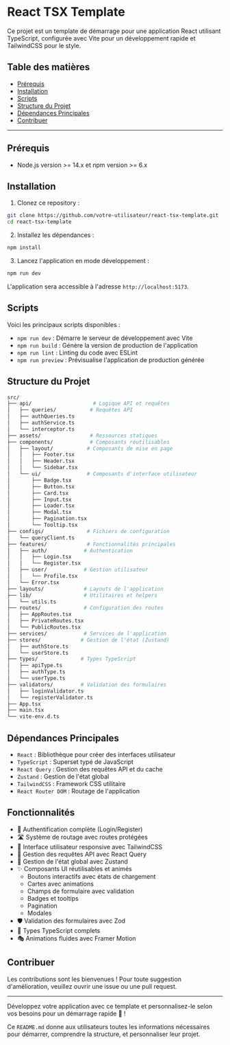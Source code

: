 # React TSX Template

Ce projet est un template de démarrage pour une application React utilisant TypeScript, configurée avec Vite pour un développement rapide et TailwindCSS pour le style.

## Table des matières

- [Prérequis](#prérequis)
- [Installation](#installation)
- [Scripts](#scripts)
- [Structure du Projet](#structure-du-projet)
- [Dépendances Principales](#dépendances-principales)
- [Contribuer](#contribuer)

---

## Prérequis

- Node.js version >= 14.x et npm version >= 6.x

## Installation

1. Clonez ce repository :
  ```bash
  git clone https://github.com/votre-utilisateur/react-tsx-template.git
  cd react-tsx-template
  ```

2. Installez les dépendances :
  ```bash
  npm install
  ```

3. Lancez l'application en mode développement :
  ```bash
  npm run dev
  ```

L'application sera accessible à l'adresse `http://localhost:5173`.

## Scripts

Voici les principaux scripts disponibles :

- `npm run dev` : Démarre le serveur de développement avec Vite
- `npm run build` : Génère la version de production de l'application
- `npm run lint` : Linting du code avec ESLint
- `npm run preview` : Prévisualise l'application de production générée

## Structure du Projet

```bash
src/
├── api/                    # Logique API et requêtes
│   ├── queries/           # Requêtes API
│   ├── authQueries.ts
│   ├── authService.ts
│   └── interceptor.ts
├── assets/                # Ressources statiques
├── components/            # Composants réutilisables
│   ├── layout/           # Composants de mise en page
│   │   ├── Footer.tsx
│   │   ├── Header.tsx
│   │   └── Sidebar.tsx
│   └── ui/               # Composants d'interface utilisateur
│       ├── Badge.tsx
│       ├── Button.tsx
│       ├── Card.tsx
│       ├── Input.tsx
│       ├── Loader.tsx
│       ├── Modal.tsx
│       ├── Pagination.tsx
│       └── Tooltip.tsx
├── configs/              # Fichiers de configuration
│   └── queryClient.ts
├── features/             # Fonctionnalités principales
│   ├── auth/            # Authentication
│   │   ├── Login.tsx
│   │   └── Register.tsx
│   ├── user/            # Gestion utilisateur
│   │   └── Profile.tsx
│   └── Error.tsx
├── layouts/             # Layouts de l'application
├── lib/                 # Utilitaires et helpers
│   └── utils.ts
├── routes/              # Configuration des routes
│   ├── AppRoutes.tsx
│   ├── PrivateRoutes.tsx
│   └── PublicRoutes.tsx
├── services/            # Services de l'application
├── stores/             # Gestion de l'état (Zustand)
│   ├── authStore.ts
│   └── userStore.ts
├── types/              # Types TypeScript
│   ├── apiType.ts
│   ├── authType.ts
│   └── userType.ts
├── validators/         # Validation des formulaires
│   ├── loginValidator.ts
│   └── registerValidator.ts
├── App.tsx
├── main.tsx
└── vite-env.d.ts
```

## Dépendances Principales

- `React` : Bibliothèque pour créer des interfaces utilisateur
- `TypeScript` : Superset typé de JavaScript
- `React Query` : Gestion des requêtes API et du cache
- `Zustand` : Gestion de l'état global
- `TailwindCSS` : Framework CSS utilitaire
- `React Router DOM` : Routage de l'application

## Fonctionnalités

- 🔐 Authentification complète (Login/Register)
- 🛣️ Système de routage avec routes protégées
- 🎨 Interface utilisateur responsive avec TailwindCSS
- 📡 Gestion des requêtes API avec React Query
- 🔄 Gestion de l'état global avec Zustand
- ✨ Composants UI réutilisables et animés
  - Boutons interactifs avec états de chargement
  - Cartes avec animations
  - Champs de formulaire avec validation
  - Badges et tooltips
  - Pagination
  - Modales
- 🛡️ Validation des formulaires avec Zod
- 📝 Types TypeScript complets
- 🎭 Animations fluides avec Framer Motion

## Contribuer

Les contributions sont les bienvenues ! Pour toute suggestion d'amélioration, veuillez ouvrir une issue ou une pull request.

---

Développez votre application avec ce template et personnalisez-le selon vos besoins pour un démarrage rapide 🚀 !

Ce `README.md` donne aux utilisateurs toutes les informations nécessaires pour démarrer, comprendre la structure, et personnaliser leur projet. 

